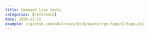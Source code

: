 ```yaml
---
title: Command line tools
categories: [reference]
date: 2020-11-21
example: //github.com/a8nJ/cove/blob/master/go-hugo/2-hugo.ps1
---
```

